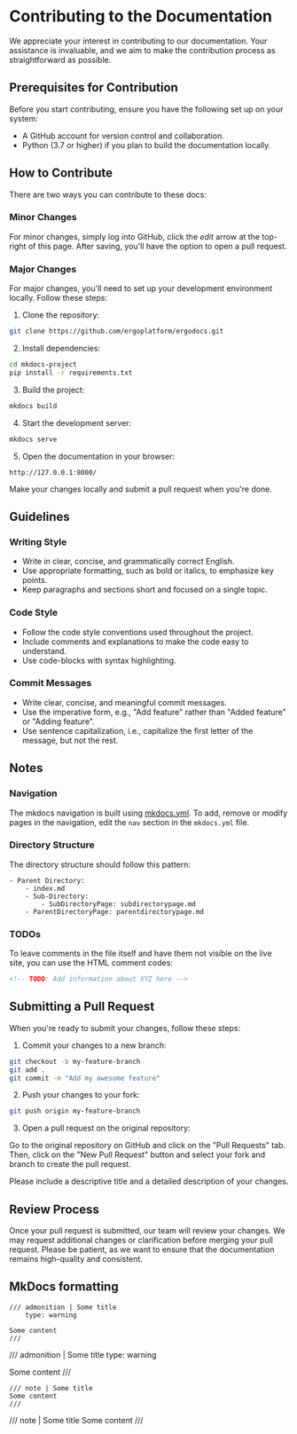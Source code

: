 # Contributing to the Documentation

We appreciate your interest in contributing to our documentation. Your assistance is invaluable, and we aim to make the contribution process as straightforward as possible.

## Prerequisites for Contribution

Before you start contributing, ensure you have the following set up on your system:

- A GitHub account for version control and collaboration.
- Python (3.7 or higher) if you plan to build the documentation locally.

## How to Contribute

There are two ways you can contribute to these docs:

### Minor Changes

For minor changes, simply log into GitHub, click the *edit* arrow at the top-right of this page. After saving, you'll have the option to open a pull request.

### Major Changes

For major changes, you'll need to set up your development environment locally. Follow these steps:

1. Clone the repository:

```bash
git clone https://github.com/ergoplatform/ergodocs.git
```

2. Install dependencies:

```bash
cd mkdocs-project
pip install -r requirements.txt
```

3. Build the project:

```bash
mkdocs build
```

4. Start the development server:

```bash
mkdocs serve
```

5. Open the documentation in your browser:

```
http://127.0.0.1:8000/
```

Make your changes locally and submit a pull request when you're done.

## Guidelines

### Writing Style

- Write in clear, concise, and grammatically correct English.
- Use appropriate formatting, such as bold or italics, to emphasize key points.
- Keep paragraphs and sections short and focused on a single topic.

### Code Style

- Follow the code style conventions used throughout the project.
- Include comments and explanations to make the code easy to understand.
- Use code-blocks with syntax highlighting. 

### Commit Messages

- Write clear, concise, and meaningful commit messages.
- Use the imperative form, e.g., "Add feature" rather than "Added feature" or "Adding feature".
- Use sentence capitalization, i.e., capitalize the first letter of the message, but not the rest.

## Notes

### Navigation

The mkdocs navigation is built using [mkdocs.yml](/mkdocs.yml). To add, remove or modify pages in the navigation, edit the `nav` section in the `mkdocs.yml` file.

### Directory Structure

The directory structure should follow this pattern:

```
- Parent Directory:
    - index.md
    - Sub-Directory:
        - SubDirectoryPage: subdirectorypage.md
    - ParentDirectoryPage: parentdirectorypage.md
```

### TODOs

To leave comments in the file itself and have them not visible on the live site, you can use the HTML comment codes:

```html
<!-- TODO: Add information about XYZ here -->
```

## Submitting a Pull Request

When you're ready to submit your changes, follow these steps:

1. Commit your changes to a new branch:

```bash
git checkout -b my-feature-branch
git add .
git commit -m "Add my awesome feature"
```

2. Push your changes to your fork:

```bash
git push origin my-feature-branch
```

3. Open a pull request on the original repository:

Go to the original repository on GitHub and click on the "Pull Requests" tab. Then, click on the "New Pull Request" button and select your fork and branch to create the pull request.

Please include a descriptive title and a detailed description of your changes.

## Review Process

Once your pull request is submitted, our team will review your changes. We may request additional changes or clarification before merging your pull request. Please be patient, as we want to ensure that the documentation remains high-quality and consistent.


## MkDocs formatting

```
/// admonition | Some title
    type: warning

Some content
///
```

/// admonition | Some title
    type: warning

Some content
///

```
/// note | Some title
Some content
///
```

/// note | Some title
Some content
///